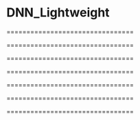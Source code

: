 # DNN_Lightweight
================================


================================


================================


================================


================================


================================


================================
